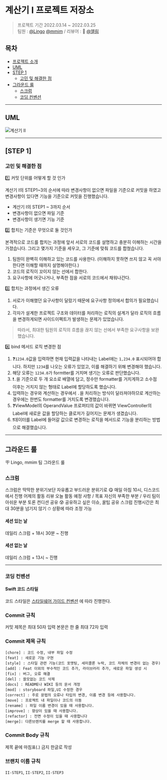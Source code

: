 # 계산기 I 프로젝트 저장소

> 프로젝트 기간 2022.03.14 ~ 2022.03.25 </br>
팀원 : [@Lingo](https://github.com/llingo) [@mmim](https://github.com/JoSH0318) / 리뷰어 : 👑 [@엘림](https://github.com/lina0322)

## 목차

- [프로젝트 소개](#프로젝트-소개)
- [UML](#UML)
- [STEP 1](#step-1)
    + [고민 및 해결한 점](#고민_및_해결한_점)
- [그라운드 룰](#그라운드-룰)
    + [스크럼](#스크럼)
    + [코딩 컨벤션](#코딩-컨벤션) 

---

## UML
![계산기 II](https://user-images.githubusercontent.com/94151993/160551272-085dad6c-3a19-46d9-b5f0-6e16d57367fd.png)

---

## [STEP 1]
### 고민 및 해결한 점
1️⃣ 커밋 단위를 어떻게 할 것 인가

계산기 I의 STEP1~3의 순서에 따라 변경사항이 없으면 파일을 기준으로 커밋을 하였고 변경사항이 있다면 기능을 기준으로 커밋을 진행했습니다.

- 계산기 I의 STEP1 ~ 3까지 순서
- 변경사항이 없으면 파일 기준
- 변경사항이 생기면 기능 기준

2️⃣ 합치는 기준은 무엇으로 둘 것인가

본격적으로 코드를 합치는 과정에 앞서 서로의 코드를 설명하고 충분히 이해하는 시간을 가졌습니다.
그리고 몇가지 기준을 세우고, 그 기준에 맞춰 코드를 합쳤습니다.

1. 팀원이 완벽히 이해하고 있는 코드를 사용한다. 
(이해하지 못하면 쓰지 않고 꼭 서야한다면 이해할 때까지 설명해야한다.)
2. 코드의 로직이 꼬이지 않는 선에서 합한다.
3. 요구사항에 어긋나거나, 부족한 점을 서로의 코드에서 채워나간다.
 
3️⃣ 합치는 과정에서 생긴 오류
1. 서로가 이해했던 요구사항이 달랐기 때문에 요구사항 정의에서 합의가 필요했습니다.
2. 각자가 설계한 프로젝트 구조와 데이터를 처리하는 로직의 설계가 달라 로직의 흐름을 변경하게되면 사이드이펙트가 발생하는 문제가 있었습니다.

> 따라서, 최대한 팀원의 로직의 흐름을 끊지 않는 선에서 부족한 요구사항을 보완했습니다.

4️⃣ bind 메서드 로직 변경한 점
1. ❓`1234.0`값을 입력하면 현재 입력값을 나타내는 Label에는 `1,234.0` 표시되어야 합니다. 하지만 `1234`를 나오는 오류가 있었고, 이를 해결하기 위해 변경해야 했습니다.
2. 해당 오류는 `1234.0`가 formtter를 거치며 생기는 오류로 판단했습니다.
3. ❗️`.`을 기준으로 두 개 요소로 배열에 담고, 정수만 formatter를 거치게하고 소수점 이후는 거치지 않는 형태로 Label에 할당하도록 했습니다.
4. 입력하는 경우와 계산하는 경우에서 `.`을 처리하는 방식이 달라져야하므로 계산하는 경우에는 한번도 formatter를 거치도록 변경했습니다.
5. ❓ViewModel의 OperandValue 프로퍼티의 값이 바뀌면 ViewController의 Label에 새로운 값을 할당하는 클로저가 길어지는 문제가 생겼습니다.
6. ❗️데이터를 Label에 들어갈 값으로 변경하는 로직을 메서드로 기능을 분리하는 방법으로 해결했습니다.

---

## 그라운드 룰
🪧 Lingo, mmim 팀 그라운드 룰

### 스크럼
스크럼은 딱딱한 분위기보단 자유롭고 부드러운 분위기로 😋
매일 아침 10시, 디스코드에서 진행
어제의 활동 리뷰
오늘 활동 예정 사항 / 목표
자신의 부족한 부분 / 우리 팀이 아쉬운 부분 토론
컨디션 공유 😰
공유하고 싶은 이슈, 꿀팁 공유
스크럼 진행시간은 최대 30분을 넘기지 않기 ⏱
상황에 따라 조정 가능

#### 세션 있는 날
데일리 스크럼 + 18시 30분 ~ 진행

#### 세션 없는 날
데일리 스크럼 + 13시 ~ 진행

---

### 코딩 컨벤션
#### Swift 코드 스타일
코드 스타일은 [스타일쉐어 가이드 컨벤션](https://github.com/StyleShare/swift-style-guide#%EC%A4%84%EB%B0%94%EA%BF%88) 에 따라 진행한다.

### Commit 규칙
커밋 제목은 최대 50자 입력
본문은 한 줄 최대 72자 입력

### Commit 제목 규칙
```
[chore] : 코드 수정, 내부 파일 수정
[feat] : 새로운 기능 구현
[style] : 스타일 관련 기능(코드 포맷팅, 세미콜론 누락, 코드 자체의 변경이 없는 경우)
[add] : Feat 이외의 부수적인 코드 추가, 라이브러리 추가, 새로운 파일 생성 시
[fix] : 버그, 오류 해결
[del] : 쓸모없는 코드 삭제
[docs] : README나 WIKI 등의 문서 개정
[mod] : storyboard 파일,UI 수정한 경우
[correct] : 주로 문법의 오류나 타입의 변경, 이름 변경 등에 사용합니다.
[move] : 프로젝트 내 파일이나 코드의 이동
[rename] : 파일 이름 변경이 있을 때 사용합니다.
[improve] : 향상이 있을 때 사용합니다.
[refactor] : 전면 수정이 있을 때 사용합니다
[merge]: 다른브렌치를 merge 할 때 사용합니다.
```

### Commit Body 규칙
제목 끝에 마침표(.) 금지
한글로 작성

### 브랜치 이름 규칙
`II-STEP1`, `II-STEP2`, `II-STEP3`


